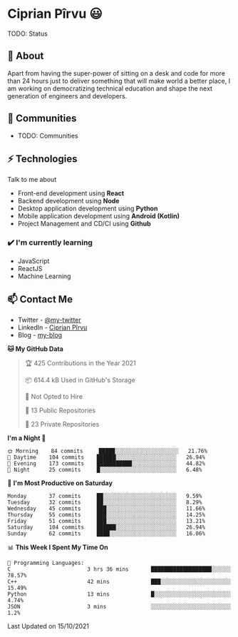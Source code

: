 # Ciprian Pîrvu 😃

TODO: Status

## 🧐 About

Apart from having the super-power of sitting on a desk and code for more than 24 hours just to deliver something that will make world a better place, I am working on democratizing technical education and shape the next generation of engineers and developers.

## 👯 Communities

-   TODO: Communities

## ⚡ Technologies

Talk to me about

-   Front-end development using **React**
-   Backend development using **Node**
-   Desktop application development using **Python**
-   Mobile application development using **Android (Kotlin)**
-   Project Management and CD/CI using **Github**

### ✔️ I'm currently learning

-   JavaScript
-   ReactJS
-   Machine Learning

## 📫 Contact Me

-   Twitter - [@my-twitter]()
-   LinkedIn - [Ciprian Pîrvu](https://www.linkedin.com/in/p%C3%AErvu-ciprian-cristian-4415991b1/)
-   Blog - [my-blog]()

<!--START_SECTION:waka-->
**🐱 My GitHub Data** 

> 🏆 425 Contributions in the Year 2021
 > 
> 📦 614.4 kB Used in GitHub's Storage 
 > 
> 🚫 Not Opted to Hire
 > 
> 📜 13 Public Repositories 
 > 
> 🔑 23 Private Repositories  
 > 
**I'm a Night 🦉** 

```text
🌞 Morning    84 commits     █████░░░░░░░░░░░░░░░░░░░░   21.76% 
🌆 Daytime    104 commits    ██████░░░░░░░░░░░░░░░░░░░   26.94% 
🌃 Evening    173 commits    ███████████░░░░░░░░░░░░░░   44.82% 
🌙 Night      25 commits     █░░░░░░░░░░░░░░░░░░░░░░░░   6.48%

```
📅 **I'm Most Productive on Saturday** 

```text
Monday       37 commits     ██░░░░░░░░░░░░░░░░░░░░░░░   9.59% 
Tuesday      32 commits     ██░░░░░░░░░░░░░░░░░░░░░░░   8.29% 
Wednesday    45 commits     ███░░░░░░░░░░░░░░░░░░░░░░   11.66% 
Thursday     55 commits     ███░░░░░░░░░░░░░░░░░░░░░░   14.25% 
Friday       51 commits     ███░░░░░░░░░░░░░░░░░░░░░░   13.21% 
Saturday     104 commits    ██████░░░░░░░░░░░░░░░░░░░   26.94% 
Sunday       62 commits     ████░░░░░░░░░░░░░░░░░░░░░   16.06%

```


📊 **This Week I Spent My Time On** 

```text
💬 Programming Languages: 
C                        3 hrs 36 mins       ███████████████████░░░░░░   78.57% 
C++                      42 mins             ███░░░░░░░░░░░░░░░░░░░░░░   15.49% 
Python                   13 mins             █░░░░░░░░░░░░░░░░░░░░░░░░   4.74% 
JSON                     3 mins              ░░░░░░░░░░░░░░░░░░░░░░░░░   1.2%

```


 Last Updated on 15/10/2021
<!--END_SECTION:waka-->
